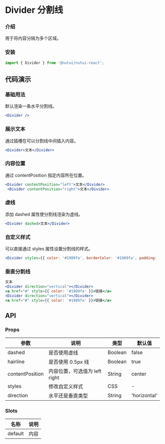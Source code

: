 # Divider 分割线

### 介绍

用于将内容分隔为多个区域。

### 安装

```js
import { Divider } from '@nutui/nutui-react';
```

## 代码演示

### 基础用法

默认渲染一条水平分割线。

```jsx
<Divider />
```

### 展示文本

通过插槽在可以分割线中间插入内容。

```jsx
<Divider>文本</Divider>
```

### 内容位置

通过 contentPosition 指定内容所在位置。

```jsx
<Divider contentPosition="left">文本</Divider>
 <Divider contentPosition="right">文本</Divider>
```

### 虚线

添加 dashed 属性使分割线渲染为虚线。

```jsx
<Divider dashed>文本</Divider>
```

### 自定义样式

可以直接通过 styles 属性设置分割线的样式。

```jsx
<Divider styles={{ color: '#1989fa', borderColor: '#1989fa', padding: '0 16px' }}>文本</Divider>
```
### 垂直分割线

```jsx
文本
<Divider direction="vertical"></Divider>
<a href="#" style={{ color: '#1989fa' }}>链接</a>
<Divider direction="vertical"></Divider>
<a href="#" style={{ color: '#1989fa' }}>链接</a>
```
## API

### Props

| 参数            | 说明                          | 类型    | 默认值 |
| --------------- | ----------------------------- | ------- | ------ |
| dashed          | 是否使用虚线                  | Boolean | false  |
| hairline        | 是否使用 0.5px 线             | Boolean | true   |
| contentPosition | 内容位置，可选值为 left right | String  | center |
| styles          | 修改自定义样式                | CSS     | -      |
| direction           | 水平还是垂直类型                | String     | 'horizontal'      |

### Slots

| 名称    | 说明 |
| ------- | ---- |
| default | 内容 |
